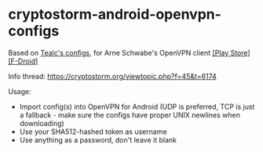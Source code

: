 # cryptostorm-android-openvpn-configs

Based on [Tealc's configs](https://github.com/tealcavalon/OpenVPN_Android/), for Arne Schwabe's OpenVPN client [[Play Store]](https://play.google.com/store/apps/details?id=de.blinkt.openvpn) [[F-Droid]](https://f-droid.org/repository/browse/?fdid=de.blinkt.openvpn)

Info thread: https://cryptostorm.org/viewtopic.php?f=45&t=6174

Usage:
- Import config(s) into OpenVPN for Android (UDP is preferred, TCP is just a fallback - make sure the configs have proper UNIX newlines when downloading)
- Use your SHA512-hashed token as username
- Use anything as a password, don't leave it blank
